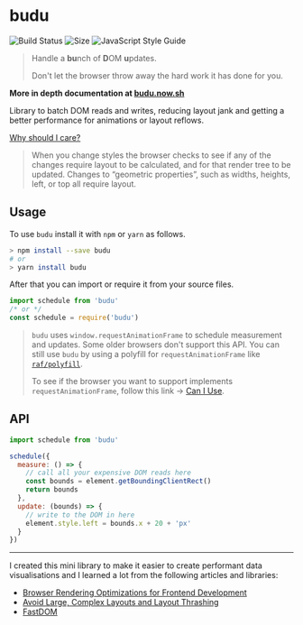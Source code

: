 # budu

![Build Status](https://img.shields.io/circleci/project/github/sto3psl/budu/master.svg?style=for-the-badge)
![Size](https://img.shields.io/bundlephobia/min/budu.svg?style=for-the-badge)
![JavaScript Style Guide](https://img.shields.io/badge/code_style-standard-brightgreen.svg?style=for-the-badge)

> Handle a **bu**nch of **D**OM **u**pdates.
>
> Don't let the browser throw away the hard work it has done for you.

**More in depth documentation at [budu.now.sh](https://budu.now.sh)**

Library to batch DOM reads and writes, reducing layout jank and getting a better performance for animations or layout reflows.

[Why should I care?](https://developers.google.com/web/fundamentals/performance/rendering/avoid-large-complex-layouts-and-layout-thrashing)

> When you change styles the browser checks to see if any of the changes require layout to be calculated, and for that render tree to be updated. Changes to “geometric properties”, such as widths, heights, left, or top all require layout.

## Usage

To use `budu` install it with `npm` or `yarn` as follows.

```bash
> npm install --save budu
# or
> yarn install budu
```

After that you can import or require it from your source files.

```js
import schedule from 'budu'
/* or */
const schedule = require('budu')
```

> `budu` uses `window.requestAnimationFrame` to schedule measurement and updates. Some older browsers don't support this API. You can still use `budu` by using a polyfill for `requestAnimationFrame` like [`raf/polyfill`](https://www.npmjs.com/package/raf).
>
> To see if the browser you want to support implements `requestAnimationFrame`, follow this link -> [Can I Use](https://caniuse.com/#feat=requestanimationframe).

## API

```js
import schedule from 'budu'

schedule({
  measure: () => {
    // call all your expensive DOM reads here
    const bounds = element.getBoundingClientRect()
    return bounds
  },
  update: (bounds) => {
    // write to the DOM in here
    element.style.left = bounds.x + 20 + 'px'
  }
})
```

---

I created this mini library to make it easier to create performant data visualisations and I learned a lot from the following articles and libraries:

* [Browser Rendering Optimizations for Frontend Development](https://scotch.io/tutorials/browser-rendering-optimizations-for-frontend-development)
* [Avoid Large, Complex Layouts and Layout Thrashing](https://developers.google.com/web/fundamentals/performance/rendering/avoid-large-complex-layouts-and-layout-thrashing)
* [FastDOM](https://github.com/wilsonpage/fastdom)
